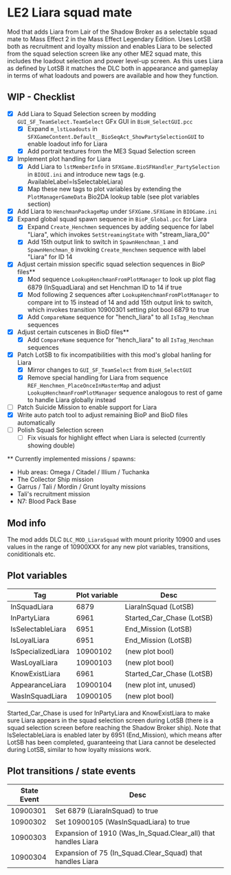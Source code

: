 # LE2 Liara squad mate

Mod that adds Liara from Lair of the Shadow Broker as a selectable squad mate to Mass Effect 2 in the Mass Effect Legendary Edition.
Uses LotSB both as recruitment and loyalty mission and enables Liara to be selected from the squad selection screen
like any other ME2 squad mate, this includes the loadout selection and power level-up screen. As this uses Liara as
defined by LotSB it matches the DLC both in appearance and gameplay in terms of what loadouts and powers are available
and how they function.

## WIP - Checklist

 - [X] Add Liara to Squad Selection screen by modding `GUI_SF_TeamSelect.TeamSelect` GFx GUI in `BioH_SelectGUI.pcc`
   - [X] Expand `m_lstLoadouts` in `SFXGameContent.Default__BioSeqAct_ShowPartySelectionGUI` to enable loadout info for Liara
   - [X] Add portrait textures from the ME3 Squad Selection screen
 - [X] Implement plot handling for Liara
   - [X] Add Liara to `lstMemberInfo` in `SFXGame.BioSFHandler_PartySelection` in `BIOUI.ini` and introduce new tags (e.g. AvailableLabel=IsSelectableLiara)
   - [X] Map these new tags to plot variables by extending the `PlotManagerGameData` Bio2DA lookup table (see plot variables section)
 - [X] Add Liara to `HenchmanPackageMap` under `SFXGame.SFXGame` in `BIOGame.ini`
 - [X] Expand global squad spawn sequence in `BioP_Global.pcc` for Liara
   - [X] Expand `Create_Henchmen` sequences by adding sequence for label "Liara", which invokes `SetStreamingState` with "stream_liara_00"
   - [X] Add 15th output link to switch in `SpawnHenchman_1` and `SpawnHenchman_0` invoking `Create_Henchmen` sequence with label "Liara" for ID 14
 - [X] Adjust certain mission specific squad selection sequences in BioP files**
   - [X] Mod sequence `LookupHenchmanFromPlotManager` to look up plot flag 6879 (InSquadLiara) and set Henchman ID to 14 if true
   - [X] Mod following 2 sequences after `LookupHenchmanFromPlotManager` to compare int to 15 instead of 14 and add 15th output link to switch, which invokes transition 10900301 setting plot bool 6879 to true
   - [X] Add `CompareName` sequence for "hench_liara" to all `IsTag_Henchman` sequences
 - [X] Adjust certain cutscenes in BioD files**
   - [X] Add `CompareName` sequence for "hench_liara" to all `IsTag_Henchman` sequences
 - [X] Patch LotSB to fix incompatibilities with this mod's global hanling for Liara
   - [X] Mirror changes to `GUI_SF_TeamSelect` from `BioH_SelectGUI`
   - [X] Remove special handling for Liara from sequence `REF_Henchmen_PlaceOnceInMasterMap` and adjust `LookupHenchmanFromPlotManager` sequence analogous to rest of game to handle Liara globally instead
 - [ ] Patch Suicide Mission to enable support for Liara
 - [X] Write auto patch tool to adjust remaining BioP and BioD files automatically
 - [ ] Polish Squad Selection screen
   - [ ] Fix visuals for highlight effect when Liara is selected (currently showing double)

** Currently implemented missions / spawns:
 - Hub areas: Omega / Citadel / Illium / Tuchanka 
 - The Collector Ship mission 
 - Garrus / Tali / Mordin / Grunt loyalty missions 
 - Tali's recruitment mission 
 - N7: Blood Pack Base

## Mod info

The mod adds DLC `DLC_MOD_LiaraSquad` with mount priority 10900 and uses values in the range of 10900XXX for any new
plot variables, transitions, coniditionals etc.

## Plot variables

| Tag                | Plot variable | Desc                      |
| ------------------ | ------------- | ------------------------- |
| InSquadLiara       | 6879          | LiaraInSquad (LotSB)      |
| InPartyLiara       | 6961          | Started_Car_Chase (LotSB) |
| IsSelectableLiara  | 6951          | End_Mission (LotSB)       |
| IsLoyalLiara       | 6951          | End_Mission (LotSB)       |
| IsSpecializedLiara | 10900102      | (new plot bool)           |
| WasLoyalLiara      | 10900103      | (new plot bool)           |
| KnowExistLiara     | 6961          | Started_Car_Chase (LotSB) |
| AppearanceLiara    | 10900104      | (new plot int, unused)    |
| WasInSquadLiara    | 10900105      | (new plot bool)           |

Started_Car_Chase is used for InPartyLiara and KnowExistLiara to make sure Liara appears in the squad selection screen
during LotSB (there is a squad selection screen before reaching the Shadow Broker ship). Note that IsSelectableLiara is
enabled later by 6951 (End_Mission), which means after LotSB has been completed, guaranteeing that Liara cannot be deselected
during LotSB, similar to how loyalty missions work.

## Plot transitions / state events

| State Event | Desc                                                          |
| ----------- | ------------------------------------------------------------- |
| 10900301    | Set 6879 (LiaraInSquad) to true                               |
| 10900302    | Set 10900105 (WasInSquadLiara) to true                        |
| 10900303    | Expansion of 1910 (Was_In_Squad.Clear_all) that handles Liara |
| 10900304    | Expansion of 75 (In_Squad.Clear_Squad) that handles Liara     |
